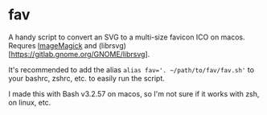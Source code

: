 # fav

A handy script to convert an SVG to a multi-size favicon ICO on macos. Requres [ImageMagick](https://imagemagick.org/script/convert.php) and (librsvg)[https://gitlab.gnome.org/GNOME/librsvg].

It's recommended to add the alias `alias fav='. ~/path/to/fav/fav.sh'` to your bashrc, zshrc, etc. to easily run the script.

I made this with Bash v3.2.57 on macos, so I'm not sure if it works with zsh, on linux, etc.
